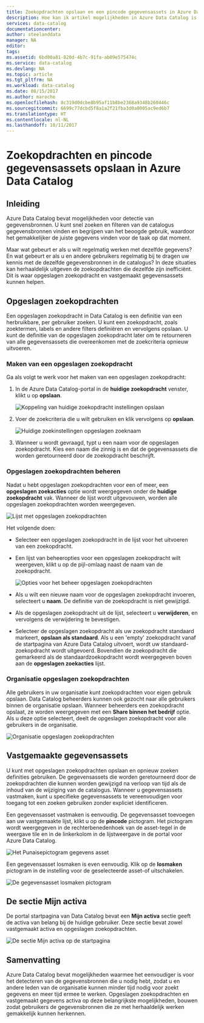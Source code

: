 ```yaml
---
title: Zoekopdrachten opslaan en een pincode gegevensassets in Azure Data Catalog | Microsoft Docs
description: Hoe kan ik artikel mogelijkheden in Azure Data Catalog is gemarkeerd voor het opslaan van gegevensbronnen en gegevensassets voor later gebruik.
services: data-catalog
documentationcenter: 
author: steelanddata
manager: NA
editor: 
tags: 
ms.assetid: 6bd00a81-820d-4b7c-91fa-ab09e575474c
ms.service: data-catalog
ms.devlang: NA
ms.topic: article
ms.tgt_pltfrm: NA
ms.workload: data-catalog
ms.date: 08/15/2017
ms.author: maroche
ms.openlocfilehash: 8c319d0dcbe8b95af11b8be2368a9348b260446c
ms.sourcegitcommit: 6699c77dcbd5f8a1a2f21fba3d0a0005ac9ed6b7
ms.translationtype: HT
ms.contentlocale: nl-NL
ms.lasthandoff: 10/11/2017
---
```

# <a name="save-searches-and-pin-data-assets-in-azure-data-catalog"></a>Zoekopdrachten en pincode gegevensassets opslaan in Azure Data Catalog
## <a name="introduction"></a>Inleiding
Azure Data Catalog bevat mogelijkheden voor detectie van gegevensbronnen. U kunt snel zoeken en filteren van de catalogus gegevensbronnen vinden en begrijpen van het beoogde gebruik, waardoor het gemakkelijker de juiste gegevens vinden voor de taak op dat moment.

Maar wat gebeurt er als u wilt regelmatig werken met dezelfde gegevens? En wat gebeurt er als u en andere gebruikers regelmatig bij te dragen uw kennis met de dezelfde gegevensbronnen in de catalogus? In deze situaties kan herhaaldelijk uitgeven de zoekopdrachten die dezelfde zijn inefficiënt. Dit is waar opgeslagen zoekopdracht en vastgemaakt gegevensassets kunnen helpen.

## <a name="saved-searches"></a>Opgeslagen zoekopdrachten
Een opgeslagen zoekopdracht in Data Catalog is een definitie van een herbruikbare, per gebruiker zoeken. U kunt een zoekopdracht, zoals zoektermen, labels en andere filters definiëren en vervolgens opslaan. U kunt de definitie van de opgeslagen zoekopdracht later om te retourneren van alle gegevensassets die overeenkomen met de zoekcriteria opnieuw uitvoeren.

### <a name="create-a-saved-search"></a>Maken van een opgeslagen zoekopdracht
Ga als volgt te werk voor het maken van een opgeslagen zoekopdracht:
1. In de Azure Data Catalog-portal in de **huidige zoekopdracht** venster, klikt u op **opslaan**. 

    ![Koppeling van huidige zoekopdracht instellingen opslaan](./media/data-catalog-how-to-save-pin/01-save-option.png) 

2. Voer de zoekcriteria die u wilt gebruiken en klik vervolgens op **opslaan**.

    ![Huidige zoekinstellingen opgeslagen zoeknaam](./media/data-catalog-how-to-save-pin/02-name.png)

3. Wanneer u wordt gevraagd, typt u een naam voor de opgeslagen zoekopdracht. Kies een naam die zinnig is en dat de gegevensassets die worden geretourneerd door de zoekopdracht beschrijft.

### <a name="manage-saved-searches"></a>Opgeslagen zoekopdrachten beheren
Nadat u hebt opgeslagen zoekopdrachten voor een of meer, een **opgeslagen zoekacties** optie wordt weergegeven onder de **huidige zoekopdracht** vak. Wanneer de lijst wordt uitgevouwen, worden alle opgeslagen zoekopdrachten worden weergegeven.

 ![Lijst met opgeslagen zoekopdrachten](./media/data-catalog-how-to-save-pin/03-list.png)

Het volgende doen:

* Selecteer een opgeslagen zoekopdracht in de lijst voor het uitvoeren van een zoekopdracht.

* Een lijst van beheeropties voor een opgeslagen zoekopdracht wilt weergeven, klikt u op de pijl-omlaag naast de naam van de zoekopdracht.

    ![Opties voor het beheer opgeslagen zoekopdrachten](./media/data-catalog-how-to-save-pin/04-managing.png)

* Als u wilt een nieuwe naam voor de opgeslagen zoekopdracht invoeren, selecteert u **naam**. De definitie van de zoekopdracht is niet gewijzigd.

* Als de opgeslagen zoekopdracht uit de lijst, selecteert u **verwijderen**, en vervolgens de verwijdering te bevestigen.

* Selecteer de opgeslagen zoekopdracht als uw zoekopdracht standaard markeert, **opslaan als standaard**. Als u een 'empty' zoekopdracht vanaf de startpagina van Azure Data Catalog uitvoert, wordt uw standaard-zoekopdracht wordt uitgevoerd. Bovendien de zoekopdracht die gemarkeerd als de standaardzoekopdracht wordt weergegeven boven aan de **opgeslagen zoekacties** lijst.

### <a name="organizational-saved-searches"></a>Organisatie opgeslagen zoekopdrachten
Alle gebruikers in uw organisatie kunt zoekopdrachten voor eigen gebruik opslaan. Data Catalog beheerders kunnen ook gezocht naar alle gebruikers binnen de organisatie opslaan. Wanneer beheerders een zoekopdracht opslaat, ze worden weergegeven met een **Share binnen het bedrijf** optie. Als u deze optie selecteert, deelt de opgeslagen zoekopdracht voor alle gebruikers in de organisatie.

 ![Organisatie opgeslagen zoekopdrachten](./media/data-catalog-how-to-save-pin/08-organizational-saved-search.png)

## <a name="pinned-data-assets"></a>Vastgemaakte gegevensassets
U kunt met opgeslagen zoekopdrachten opslaan en opnieuw zoeken definities gebruiken. De gegevensassets die worden geretourneerd door de zoekopdrachten die kunnen worden gewijzigd na verloop van tijd als de inhoud van de wijziging van de catalogus. Wanneer u gegevensassets vastmaken, kunt u specifieke gegevensassets te vereenvoudigen voor toegang tot een zoeken gebruiken zonder expliciet identificeren.

Een gegevensasset vastmaken is eenvoudig. De gegevensasset toevoegen aan uw vastgemaakte lijst, klikt u op de **pincode** pictogram. Het pictogram wordt weergegeven in de rechterbenedenhoek van de asset-tegel in de weergave tile en in de linkerkolom in de lijstweergave in de portal voor Azure Data Catalog.

![Het Punaisepictogram gegevens asset](./media/data-catalog-how-to-save-pin/05-pinning.png)

Een gegevensasset losmaken is even eenvoudig. Klik op de **losmaken** pictogram in de instelling voor de geselecteerde asset-of uitschakelen.

![De gegevensasset losmaken pictogram](./media/data-catalog-how-to-save-pin/06-unpinning.png)

## <a name="the-my-assets-section"></a>De sectie Mijn activa
De portal startpagina van Data Catalog bevat een **Mijn activa** sectie geeft de activa van belang bij de huidige gebruiker. Deze sectie bevat zowel vastgemaakt activa en opgeslagen zoekopdrachten.

![De sectie Mijn activa op de startpagina](./media/data-catalog-how-to-save-pin/07-my-assets.png)

## <a name="summary"></a>Samenvatting
Azure Data Catalog bevat mogelijkheden waarmee het eenvoudiger is voor het detecteren van de gegevensbronnen die u nodig hebt, zodat u en andere leden van de organisatie kunnen minder tijd nodig voor zoekt gegevens en meer tijd ermee te werken. Opgeslagen zoekopdrachten en vastgemaakt gegevens activa op deze belangrijkste mogelijkheden, bouwen zodat gebruikers de gegevensbronnen die ze met herhaaldelijk werken gemakkelijk kunnen herkennen.
